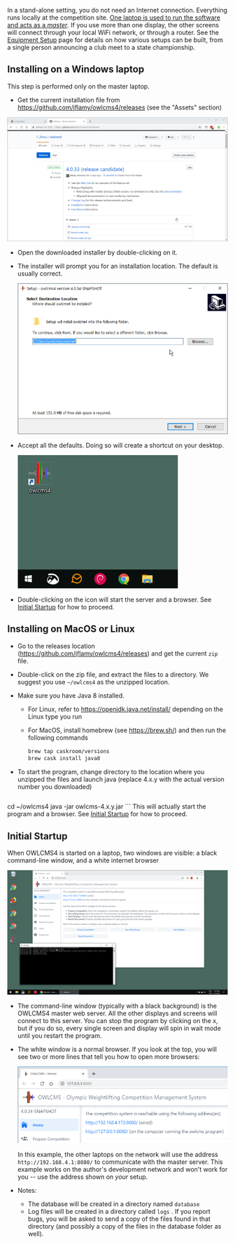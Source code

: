 In a stand-alone setting, you do not need an Internet connection.  Everything runs locally at the competition site.  <u>One laptop is used to run the software and acts as a *master</u>*.  If you use more than one display, the other screens will connect through your local WiFi network, or through a router.  See the [Equipment Setup](EquipmentSetup.md) page for details on how various setups can be built, from a single person announcing a club meet to a state championship.

## Installing on a Windows laptop

This step is performed only on the master laptop.

- Get the current installation file from <https://github.com/jflamy/owlcms4/releases> (see the "Assets" section)

![zip](img\LocalInstall\010_zip.png)

- Open the downloaded installer by double-clicking on it.

- The installer will prompt you for an installation location.  The default is usually correct.

  ![020_installLocation](img\LocalInstall\020_installLocation.png)

- Accept all the defaults.  Doing so will create a shortcut on your desktop.

  ![030_desktop](img\LocalInstall\030_desktop.png)

- Double-clicking on the icon will start the server and a browser. See [Initial Startup](#initial-startup) for how to proceed.

## Installing on MacOS or Linux

- Go to the releases location (https://github.com/jflamy/owlcms4/releases) and get the current `zip` file.

- Double-click on the zip file, and extract the files to a directory.  We suggest you use `~/owlcms4` as the unzipped location.

- Make sure you have Java 8 installed. 

  -  For Linux, refer to https://openjdk.java.net/install/ depending on the Linux type you run

  - For MacOS, install homebrew (see https://brew.sh/) and then run the following commands

    ```bash
    brew tap caskroom/versions
    brew cask install java8
    ```

- To start the program, change directory to the location where you unzipped the files and launch java (replace 4.x.y with the actual version number you downloaded)

    ```bash
cd ~/owlcms4
	java -jar owlcms-4.x.y.jar
	```
This will actually start the program and a browser. See [Initial Startup](#initial-startup) for how to proceed.

## Initial Startup

When OWLCMS4 is started on a laptop, two windows are visible:  a black command-line window, and a white internet browser

![040_starting](img\LocalInstall\040_starting.png)



- The command-line window (typically with a black background) is the OWLCMS4 master web server.  All the other displays and screens will connect to this server.  You can stop the program by clicking on the x, but if you do so, every single screen and display will spin in wait mode until you restart the program.

- The white window is a normal browser.  If you look at the top, you will see two or more lines that tell you how to open more browsers:

  ![060_urls](img\LocalInstall\060_urls.png)

  In this example, the other laptops on the network will use the address `http://192.168.4.1:8080/` to communicate with the master server.  This example works on the author's development network and won't work for you -- use the address shown on *your* setup.

- Notes:
  
  - The database will be created in a directory named `database` 
  - Log files will be created in a directory called `logs` . If you report bugs, you will be asked to send a copy of the files found in that directory (and possibly a copy of the files in the database folder as well).